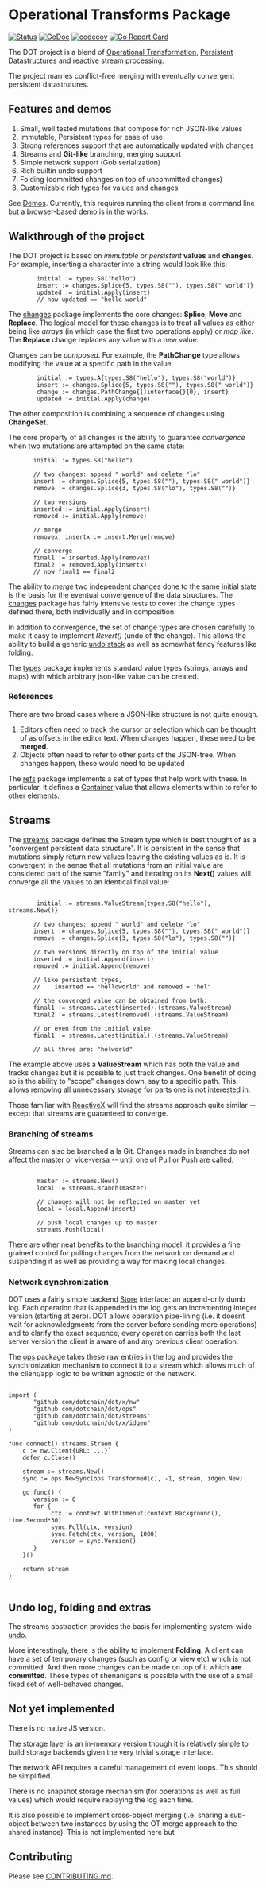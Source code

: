 # Operational Transforms Package

[![Status](https://travis-ci.org/dotchain/dot.svg?branch=master)](https://travis-ci.org/dotchain/dot?branch=master)
[![GoDoc](https://godoc.org/github.com/dotchain/dot?status.svg)](https://godoc.org/github.com/dotchain/dot)
[![codecov](https://codecov.io/gh/dotchain/dot/branch/master/graph/badge.svg)](https://codecov.io/gh/dotchain/dot)
[![Go Report Card](https://goreportcard.com/badge/github.com/dotchain/dot)](https://goreportcard.com/report/github.com/dotchain/dot)

The DOT project is a blend of [Operational
Transformation](https://en.wikipedia.org/wiki/Operational_transformation),
[Persistent
Datastructures](https://en.wikipedia.org/wiki/Persistent_data_structure)
and [reactive](https://en.wikipedia.org/wiki/Reactive_programming)
stream processing.

The project marries conflict-free merging with eventually convergent
persistent datastrutures.

## Features and demos

1. Small, well tested mutations that compose for rich JSON-like values
2. Immutable, Persistent types for ease of use
3. Strong references support that are automatically updated with changes
4. Streams and **Git-like** branching, merging support
5. Simple network support (Gob serialization)
6. Rich builtin undo support
7. Folding (committed changes on top of uncommitted changes)
8. Customizable rich types for values and changes


See [Demos](https://dotchain.github.io/demos/). Currently, this
requires running the client from a command line but a browser-based
demo is in the works.

## Walkthrough of the project

The DOT project is based on *immutable* or *persistent* **values** and
**changes**. For example, inserting a character into a string would
look like this:

```golang
        initial := types.S8("hello")
        insert := changes.Splice{5, types.S8(""), types.S8(" world")}
        updated := initial.Apply(insert)
        // now updated == "hello world"
```

The [changes](https://godoc.org/github.com/dotchain/dot/changes)
package implements the core changes: **Splice**, **Move** and
**Replace**.  The logical model for these changes is to treat all
values as either being like *arrays* (in which case the first two
operations apply) or *map like*.  The **Replace** change replaces any
value with a new value.

Changes can be *composed*.  For example, the **PathChange** type
allows modifying the value at a specific path in the value:

```golang
        initial := types.A{types.S8("hello"), types.S8("world")}
        insert := changes.Splice{5, types.S8(""), types.S8(" world")}
        change := changes.PathChange{[]interface{}{0}, insert}
        updated := initial.Apply(change)
```

The other composition is combining a sequence of changes using
**ChangeSet**.

The core property of all changes is the ability to guarantee
*convergence* when two mutations are attempted on the same state:

```golang
       initial := types.S8("hello")

       // two changes: append " world" and delete "lo"
       insert := changes.Splice{5, types.S8(""), types.S8(" world")}
       remove := changes.Splice{3, types.S8("lo"), types.S8("")}

       // two versions
       inserted := initial.Apply(insert)
       removed := initial.Apply(remove)

       // merge
       removex, insertx := insert.Merge(remove)

       // converge
       final1 := inserted.Apply(removex)
       final2 := removed.Apply(insertx)
       // now final1 == final2
```

The ability to *merge* two independent changes done to the same
initial state is the basis for the eventual convergence of the data
structures.  The
[changes](http://godoc.org/github.com/dotchain/dot/changes) package 
has fairly intensive tests to cover the change types defined there,
both individually and in composition. 

In addition to convergence, the set of change types are chosen
carefully to make it easy to implement *Revert()* (undo of the
change). This allows the ability to build a generic
[undo stack](https://godoc.org/github.com/dotchain/dot/x/undo) as well
as somewhat fancy features like
[folding](https://godoc.org/github.com/dotchain/dot/x/fold).


The [types](https://godoc.org/github.com/dotchain/dot/x/types) package
implements standard value types (strings, arrays and maps) with which
arbitrary json-like value can be created.

### References

There are two broad cases where a JSON-like structure is not quite
enough.

1. Editors often need to track the cursor or selection which can be
thought of as offsets in the editor text.  When changes happen, these
need to be **merged**.
2. Objects often need to refer to other parts of the JSON-tree. When
changes happen, these would need to be updated

The [refs](https://godoc.org/github.com/dotchain/dot/refs) package
implements a set of types that help work with these.  In particular,
it defines a
[Container](https://godoc.org/github.com/dotchain/dot/refs#Container)
value that allows elements within to refer to other elements.

## Streams

The [streams](https://godoc.org/github.com/dotchain/dot/streams)
package defines the Stream type which is best thought of as a
"convergent persistent data structure".  It is persistent in the sense
that mutations simply return new values leaving the existing values as
is. It is convergent in the sense that all mutations from an initial
value are considered part of the same "family" and iterating on its
**Next()** values will converge all the values to an identical final
value: 

```golang

        initial := streams.ValueStream{types.S8("hello"), streams.New()}

       // two changes: append " world" and delete "lo"
       insert := changes.Splice{5, types.S8(""), types.S8(" world")}
       remove := changes.Splice{3, types.S8("lo"), types.S8("")}

       // two versions directly on top of the initial value
       inserted := initial.Append(insert)
       removed := initial.Append(remove)

       // like persistent types,
       //    inserted == "helloworld" and removed = "hel"

       // the converged value can be obtained from both:
       final1 := streams.Latest(inserted).(streams.ValueStream)
       final2 := streams.Latest(removed).(streams.ValueStream)

       // or even from the initial value
       final1 := streams.Latest(initial).(streams.ValueStream)

       // all three are: "helworld"
```

The example above uses a **ValueStream** which has both the value and
tracks changes but it is possible to just track changes.  One benefit
of doing so is the ability to "scope" changes down, say to a specific
path. This allows removing all unnecessary storage for parts one is
not interested in.

Those familiar with [ReactiveX](http://reactivex.io/) will find the
streams approach quite similar -- except that streams are guaranteed
to converge.

### Branching of streams

Streams can also be branched a la Git. Changes made in branches do not
affect the master or vice-versa -- until one of Pull or Push are
called.

```golang

        master := streams.New()
        local := streams.Branch(master)

        // changes will not be reflected on master yet
        local = local.Append(insert)

        // push local changes up to master
        streams.Push(local)
```

There are other neat benefits to the branching model: it provides a
fine grained control for pulling changes from the network on demand
and suspending it as well as providing a way for making local
changes.

### Network synchronization

DOT uses a fairly simple backend
[Store](https://godoc.org/github.com/dotchain/dot/ops#Store)
interface: an append-only dumb log. Each operation that is appended in
the log gets an incrementing integer version (starting at zero). DOT
allows operation pipe-lining (i.e. it doesnt wait for acknowledgments
from the server before sending more operations) and to clarify the
exact sequence, every operation carries both the last server version
the client is aware of and any previous client operation.

The [ops](https://godoc.org/github.com/dotchain/dot/ops) package takes
these raw entries in the log and provides the synchronization
mechanism to connect it to a stream which allows much of the
client/app logic to be written agnostic of the network.

```golang

import (
       "github.com/dotchain/dot/x/nw"
       "github.com/dotchain/dot/ops"
       "github.com/dotchain/dot/streams"
       "github.com/dotchain/dot/x/idgen"       
)

func connect() streams.Straem {
    c := nw.Client{URL: ...}`
    defer c.Close()

    stream := streams.New()
    sync := ops.NewSync(ops.Transformed(c), -1, stream, idgen.New)

    go func() {
       version := 0
       for {
            ctx := context.WithTimeout(context.Background(), time.Second*30)
            sync.Poll(ctx, version)
            sync.Fetch(ctx, version, 1000)
            version = sync.Version()
       }
    }()

    return stream
}
    
```

## Undo log, folding and extras

The streams abstraction provides the basis for implementing
system-wide
[undo](https://godoc.org/github.com/dotchain/dot/x/undo).

More interestingly, there is the ability to implement **Folding**. A
client can have a set of temporary changes (such as config or view
etc) which is not committed.  And then more changes can be made on top
of it which **are committed**.  These types of shenanigans is possible
with the use of a small fixed set of well-behaved changes.

## Not yet implemented

There is no native JS version.

The storage layer is an in-memory version though it is relatively
simple to build storage backends given the very trivial storage
interface. 

The network API requires a careful management of event loops. This
should be simplified.

There is no snapshot storage mechanism (for operations as well as full
values) which would require replaying the log each time.

It is also possible to implement cross-object merging (i.e. sharing a
sub-object between two instances by using the OT merge approach to the
shared instance).  This is not implemented here but 

## Contributing

Please see [CONTRIBUTING.md](CONTRIBUTING.md).

